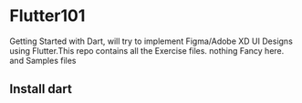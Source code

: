 # Flutter101

Getting Started with Dart, will try to implement Figma/Adobe XD UI Designs using Flutter.This repo contains all the Exercise files. nothing Fancy here. and Samples files

## Install dart

